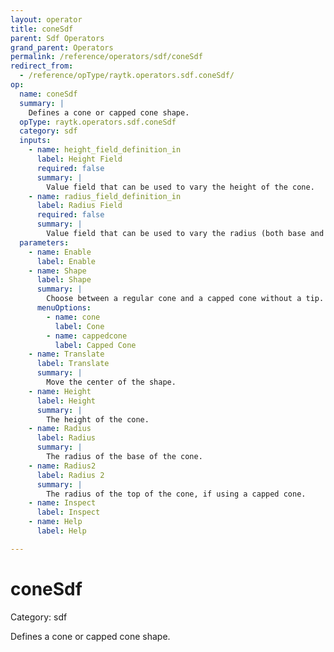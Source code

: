 ```yaml
---
layout: operator
title: coneSdf
parent: Sdf Operators
grand_parent: Operators
permalink: /reference/operators/sdf/coneSdf
redirect_from:
  - /reference/opType/raytk.operators.sdf.coneSdf/
op:
  name: coneSdf
  summary: |
    Defines a cone or capped cone shape.
  opType: raytk.operators.sdf.coneSdf
  category: sdf
  inputs:
    - name: height_field_definition_in
      label: Height Field
      required: false
      summary: |
        Value field that can be used to vary the height of the cone.
    - name: radius_field_definition_in
      label: Radius Field
      required: false
      summary: |
        Value field that can be used to vary the radius (both base and top) of the cone.
  parameters:
    - name: Enable
      label: Enable
    - name: Shape
      label: Shape
      summary: |
        Choose between a regular cone and a capped cone without a tip.
      menuOptions:
        - name: cone
          label: Cone
        - name: cappedcone
          label: Capped Cone
    - name: Translate
      label: Translate
      summary: |
        Move the center of the shape.
    - name: Height
      label: Height
      summary: |
        The height of the cone.
    - name: Radius
      label: Radius
      summary: |
        The radius of the base of the cone.
    - name: Radius2
      label: Radius 2
      summary: |
        The radius of the top of the cone, if using a capped cone.
    - name: Inspect
      label: Inspect
    - name: Help
      label: Help

---
```


# coneSdf

Category: sdf



Defines a cone or capped cone shape.